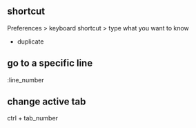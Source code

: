 ## shortcut
Preferences > keyboard shortcut > type what you want to know 

- duplicate 

## go to a specific line

:line_number

## change active tab

ctrl + tab_number
